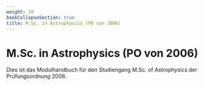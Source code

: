 ```yaml
---
weight: 10
bookCollapseSection: true
title: M.Sc. in Astrophysics (PO von 2006)
---
```


# M.Sc. in Astrophysics (PO von 2006)

Dies ist das Modulhandbuch für den Studiengang M.Sc. of Astrophysics der Prüfungsordnung 2006.
